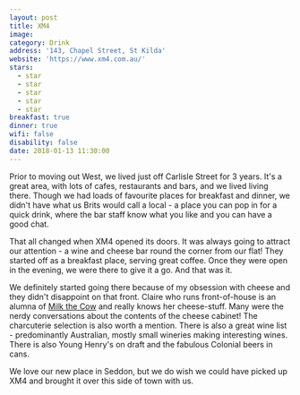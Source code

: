 ```yaml
---
layout: post
title: XM4
image:
category: Drink
address: '143, Chapel Street, St Kilda'
website: 'https://www.xm4.com.au/'
stars:
  - star
  - star
  - star
  - star
  - star
breakfast: true
dinner: true
wifi: false
disability: false
date: 2018-01-13 11:30:00
---
```



Prior to moving out West, we lived just off Carlisle Street for 3 years. It's a great area, with lots of cafes, restaurants and bars, and we lived living there. Though we had loads of favourite places for breakfast and dinner, we didn't have what us Brits would call a local - a place you can pop in for a quick drink, where the bar staff know what you like and you can have a good chat.

That all changed when XM4 opened its doors. It was always going to attract our attention - a wine and cheese bar round the corner from our flat! They started off as a breakfast place, serving great coffee. Once they were open in the evening, we were there to give it a go. And that was it.

We definitely started going there because of my obsession with cheese and they didn't disappoint on that front. Claire who runs front-of-house is an alumna of [Milk the Cow](https://milkthecow.com.au/) and really knows her cheese-stuff. Many were the nerdy conversations about the contents of the cheese cabinet! The charcuterie selection is also worth a mention. There is also a great wine list - predominantly Australian, mostly small wineries making interesting wines. There is also Young Henry's on draft and the fabulous Colonial beers in cans.

We love our new place in Seddon, but we do wish we could have picked up XM4 and brought it over this side of town with us.